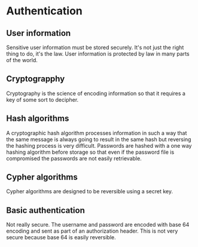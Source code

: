 # Authentication

## User information

Sensitive user information must be stored securely. It's not just the right thing to do, it's the law. User information is protected by law in many parts of the world.

## Cryptograpphy

Cryptography is the science of encoding information so that it requires a key of some sort to decipher.

## Hash algorithms

A cryptographic hash algorithm processes information in such a way that the same message is always going to result in the same hash but reversing the hashing process is very difficult. Passwords are hashed with a one way hashing algorithm before storage so that even if the password file is compromised the passwords are not easily retrievable.

## Cypher algorithms
Cypher algorithms are designed to be reversible using a secret key.

## Basic authentication

Not really secure. The username and password are encoded with base 64 encoding and sent as part of an authorization header. This is not very secure because base 64 is easily reversible.